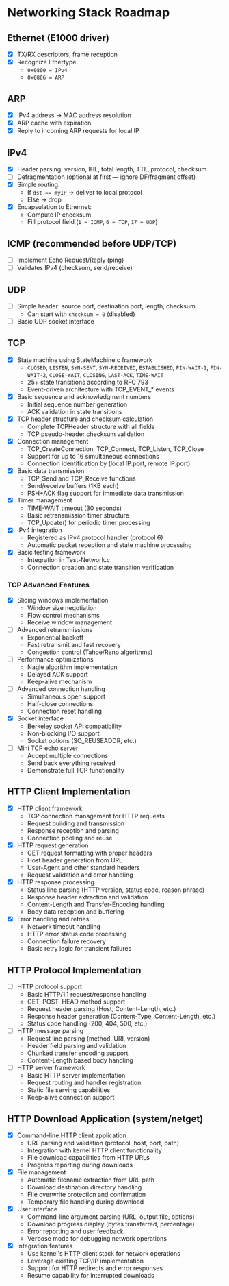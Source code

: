 # Networking Stack Roadmap

## Ethernet (E1000 driver)
- [X] TX/RX descriptors, frame reception  
- [X] Recognize Ethertype  
  - `0x0800 = IPv4`  
  - `0x0806 = ARP`  

## ARP
- [X] IPv4 address → MAC address resolution  
- [X] ARP cache with expiration  
- [X] Reply to incoming ARP requests for local IP  

## IPv4
- [X] Header parsing: version, IHL, total length, TTL, protocol, checksum
- [ ] Defragmentation (optional at first — ignore DF/fragment offset)
- [X] Simple routing:
  - If `dst == myIP` → deliver to local protocol
  - Else → drop
- [X] Encapsulation to Ethernet:
  - Compute IP checksum
  - Fill protocol field (`1 = ICMP`, `6 = TCP`, `17 = UDP`)  

## ICMP (recommended before UDP/TCP)
- [ ] Implement Echo Request/Reply (ping)  
- [ ] Validates IPv4 (checksum, send/receive)  

## UDP
- [ ] Simple header: source port, destination port, length, checksum  
  - Can start with `checksum = 0` (disabled)  
- [ ] Basic UDP socket interface  

## TCP
- [X] State machine using StateMachine.c framework
  - `CLOSED`, `LISTEN`, `SYN-SENT`, `SYN-RECEIVED`, `ESTABLISHED`, `FIN-WAIT-1`, `FIN-WAIT-2`, `CLOSE-WAIT`, `CLOSING`, `LAST-ACK`, `TIME-WAIT`
  - 25+ state transitions according to RFC 793
  - Event-driven architecture with TCP_EVENT_* events
- [X] Basic sequence and acknowledgment numbers
  - Initial sequence number generation
  - ACK validation in state transitions
- [X] TCP header structure and checksum calculation
  - Complete TCPHeader structure with all fields
  - TCP pseudo-header checksum validation
- [X] Connection management
  - TCP_CreateConnection, TCP_Connect, TCP_Listen, TCP_Close
  - Support for up to 16 simultaneous connections
  - Connection identification by (local IP:port, remote IP:port)
- [X] Basic data transmission
  - TCP_Send and TCP_Receive functions
  - Send/receive buffers (1KB each)
  - PSH+ACK flag support for immediate data transmission
- [X] Timer management
  - TIME-WAIT timeout (30 seconds)
  - Basic retransmission timer structure
  - TCP_Update() for periodic timer processing
- [X] IPv4 integration
  - Registered as IPv4 protocol handler (protocol 6)
  - Automatic packet reception and state machine processing
- [X] Basic testing framework
  - Integration in Test-Network.c
  - Connection creation and state transition verification

### TCP Advanced Features
- [X] Sliding windows implementation
  - Window size negotiation
  - Flow control mechanisms
  - Receive window management
- [ ] Advanced retransmissions
  - Exponential backoff
  - Fast retransmit and fast recovery
  - Congestion control (Tahoe/Reno algorithms)
- [ ] Performance optimizations
  - Nagle algorithm implementation
  - Delayed ACK support
  - Keep-alive mechanism
- [ ] Advanced connection handling
  - Simultaneous open support
  - Half-close connections
  - Connection reset handling
- [X] Socket interface
  - Berkeley socket API compatibility
  - Non-blocking I/O support
  - Socket options (SO_REUSEADDR, etc.)
- [ ] Mini TCP echo server
  - Accept multiple connections
  - Send back everything received
  - Demonstrate full TCP functionality

## HTTP Client Implementation
- [X] HTTP client framework
  - TCP connection management for HTTP requests
  - Request building and transmission
  - Response reception and parsing
  - Connection pooling and reuse
- [X] HTTP request generation
  - GET request formatting with proper headers
  - Host header generation from URL
  - User-Agent and other standard headers
  - Request validation and error handling
- [X] HTTP response processing
  - Status line parsing (HTTP version, status code, reason phrase)
  - Response header extraction and validation
  - Content-Length and Transfer-Encoding handling
  - Body data reception and buffering
- [X] Error handling and retries
  - Network timeout handling
  - HTTP error status code processing
  - Connection failure recovery
  - Basic retry logic for transient failures

## HTTP Protocol Implementation
- [ ] HTTP protocol support
  - Basic HTTP/1.1 request/response handling
  - GET, POST, HEAD method support
  - Request header parsing (Host, Content-Length, etc.)
  - Response header generation (Content-Type, Content-Length, etc.)
  - Status code handling (200, 404, 500, etc.)
- [ ] HTTP message parsing
  - Request line parsing (method, URI, version)
  - Header field parsing and validation
  - Chunked transfer encoding support
  - Content-Length based body handling
- [ ] HTTP server framework
  - Basic HTTP server implementation
  - Request routing and handler registration
  - Static file serving capabilities
  - Keep-alive connection support

## HTTP Download Application (system/netget)
- [X] Command-line HTTP client application
  - URL parsing and validation (protocol, host, port, path)
  - Integration with kernel HTTP client functionality
  - File download capabilities from HTTP URLs
  - Progress reporting during downloads
- [X] File management
  - Automatic filename extraction from URL path
  - Download destination directory handling
  - File overwrite protection and confirmation
  - Temporary file handling during download
- [X] User interface
  - Command-line argument parsing (URL, output file, options)
  - Download progress display (bytes transferred, percentage)
  - Error reporting and user feedback
  - Verbose mode for debugging network operations
- [X] Integration features
  - Use kernel's HTTP client stack for network operations
  - Leverage existing TCP/IP implementation
  - Support for HTTP redirects and error responses
  - Resume capability for interrupted downloads
